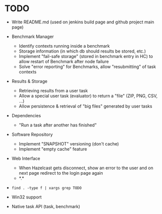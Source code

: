 # TODO

* Write README.md (used on jenkins build page and github project main page)

* Benchmark Manager
    * Identify contexts running inside a benchmark
    * Storage information (in which db should results be stored, etc.)
	* Implement "fail-safe storage" (stored in benchmark entry in HC) to allow
      restart of Benchmark after node failure
    * Solve "error reporting" for Benchmarks, allow "resubmitting" of task contexts
* Results & Storage
	* Retrieving results from a user task
	* Allow a special user task (evaluator) to return a "file" (ZIP, PNG, CSV, ...)
	* Allow persistence & retrieval of "big files" generated by user tasks
* Dependencies
	* "Run a task after another has finished"
* Software Repository
	* Implement "SNAPSHOT" versioning (don't cache)
	* Implement "empty cache" feature
* Web Interface
	* When Hazelcast gets disconnect, show an error to the user and on next page
	  redirect to the login page again
	* \*.\*
* `find . -type f | xargs grep TODO`


* Win32 support
* Native task API (task, benchmark)
